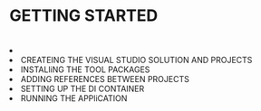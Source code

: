 <h1>GETTING STARTED</h1>
<br />
<li>
  <li>CREATEING THE VISUAL STUDIO SOLUTION AND PROJECTS</li>
  <li>INSTALliNG THE TOOL PACKAGES</li>
  <li>ADDING REFERENCES BETWEEN PROJECTS</li>
  <li>SETTING UP THE DI CONTAINER</li>
  <li>RUNNING THE APPliCATION</li>
</li>
